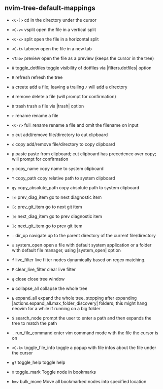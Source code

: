 
## nvim-tree-default-mappings

- `<C-]>` cd  in the directory under the cursor
  
- `<C-v>` vsplit open the file in a vertical split
  
- `<C-x>` split open the file in a horizontal split
  
- `<C-t>` tabnew open the file in a new tab

- `<Tab>` preview open the file as a preview (keeps the cursor in the tree)
  
- `H` toggle_dotfiles toggle visibility of dotfiles via |filters.dotfiles| option
  
- `R` refresh refresh the tree
  
- `a` create add a file; leaving a trailing `/` will add a directory
  
- `d` remove delete a file (will prompt for confirmation)
  
- `D` trash trash a file via |trash| option
  
- `r` rename rename a file
  
- `<C-r>` full_rename rename a file and omit the filename on input
  
- `x` cut add/remove file/directory to cut clipboard

- `c` copy add/remove file/directory to copy clipboard

- `p` paste paste from clipboard; cut clipboard has precedence over copy; will prompt for confirmation

- `y` copy_name copy name to system clipboard

- `Y` copy_path copy relative path to system clipboard

- `gy` copy_absolute_path copy absolute path to system clipboard

- `[e` prev_diag_item go to next diagnostic item

- `[c` prev_git_item go to next git item

- `]e` next_diag_item go to prev diagnostic item

- `]c` next_git_item go to prev git item

- `-` dir_up navigate up to the parent directory of the current file/directory

- `s` system_open open a file with default system application or a folder with default file manager, using |system_open| option

- `f` live_filter live filter nodes dynamically based on regex matching.

- `F` clear_live_filter clear live filter

- `q` close close tree window

- `W` collapse_all collapse the whole tree

- `E` expand_all expand the whole tree, stopping after expanding |actions.expand_all.max_folder_discovery| folders; this might hang neovim for a while if running on a big folder

- `S` search_node prompt the user to enter a path and then expands the tree to match the path

- `.` run_file_command enter vim command mode with the file the cursor is on

- `<C-k>` toggle_file_info toggle a popup with file infos about the file under the cursor

- `g?` toggle_help toggle help

- `m` toggle_mark Toggle node in bookmarks

- `bmv` bulk_move Move all bookmarked nodes into specified location
